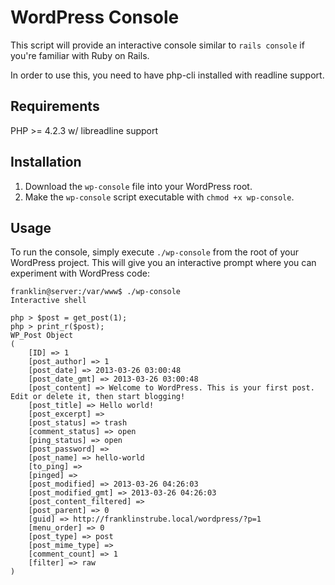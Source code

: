 WordPress Console
===============

This script will provide an interactive console similar to `rails console` if
you're familiar with Ruby on Rails.

In order to use this, you need to have php-cli installed with readline support.

Requirements
------------

PHP >= 4.2.3 w/ libreadline support

Installation
------------

1. Download the `wp-console` file into your WordPress root.
2. Make the `wp-console` script executable with `chmod +x wp-console`.

Usage
-----

To run the console, simply execute `./wp-console` from the root of your
WordPress project. This will give you an interactive prompt where you can
experiment with WordPress code:

~~~~
franklin@server:/var/www$ ./wp-console
Interactive shell

php > $post = get_post(1);
php > print_r($post);
WP_Post Object
(
    [ID] => 1
    [post_author] => 1
    [post_date] => 2013-03-26 03:00:48
    [post_date_gmt] => 2013-03-26 03:00:48
    [post_content] => Welcome to WordPress. This is your first post. Edit or delete it, then start blogging!
    [post_title] => Hello world!
    [post_excerpt] => 
    [post_status] => trash
    [comment_status] => open
    [ping_status] => open
    [post_password] => 
    [post_name] => hello-world
    [to_ping] => 
    [pinged] => 
    [post_modified] => 2013-03-26 04:26:03
    [post_modified_gmt] => 2013-03-26 04:26:03
    [post_content_filtered] => 
    [post_parent] => 0
    [guid] => http://franklinstrube.local/wordpress/?p=1
    [menu_order] => 0
    [post_type] => post
    [post_mime_type] => 
    [comment_count] => 1
    [filter] => raw
)
~~~~
